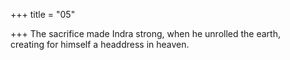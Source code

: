 +++
title = "05"

+++
The sacrifice made Indra strong, when he unrolled the earth,  
creating for himself a headdress in heaven.  